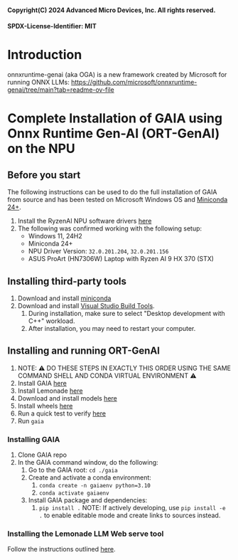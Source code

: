 #### Copyright(C) 2024 Advanced Micro Devices, Inc. All rights reserved.
#### SPDX-License-Identifier: MIT

# Introduction

onnxruntime-genai (aka OGA) is a new framework created by Microsoft for running ONNX LLMs: https://github.com/microsoft/onnxruntime-genai/tree/main?tab=readme-ov-file

# Complete Installation of GAIA using Onnx Runtime Gen-AI (ORT-GenAI) on the NPU

## Before you start
The following instructions can be used to do the full installation of GAIA from source and has been tested on Microsoft Windows OS and [Miniconda 24+](https://docs.anaconda.com/free/miniconda/).

1. Install the RyzenAI NPU software drivers [here](https://ryzenai.docs.amd.com/en/latest/inst.html)
1. The following was confirmed working with the following setup:
    * Windows 11, 24H2
    * Miniconda 24+
    * NPU Driver Version: `32.0.201.204`, `32.0.201.156`
    * ASUS ProArt (HN7306W) Laptop with Ryzen AI 9 HX 370 (STX)

## Installing third-party tools
1. Download and install [miniconda](https://docs.anaconda.com/miniconda/)
1. Download and install [Visual Studio Build Tools](https://aka.ms/vs/17/release/vs_BuildTools.exe).
    1. During installation, make sure to select "Desktop development with C++" workload.
    1. After installation, you may need to restart your computer.

## Installing and running ORT-GenAI
1. NOTE: ⚠️ DO THESE STEPS IN EXACTLY THIS ORDER USING THE SAME COMMAND SHELL AND CONDA VIRTUAL ENVIRONMENT ⚠️
1. Install GAIA [here](#installing-gaia)
1. Install Lemonade [here](#installing-lemonade)
1. Download and install models [here](#download-and-install-models)
1. Install wheels [here](#install-ort-genai-wheels)
1. Run a quick test to verify [here](#run-a-quick-lemonade-test)
1. Run `gaia`

### Installing GAIA
1. Clone GAIA repo
1. In the GAIA command window, do the following:
    1. Go to the GAIA root: `cd ./gaia`
    1. Create and activate a conda environment:
        1. `conda create -n gaiaenv python=3.10`
        1. `conda activate gaiaenv`
    1. Install GAIA package and dependencies:
        1. `pip install .`
        NOTE: If actively developing, use `pip install -e .` to enable editable mode and create links to sources instead.

### Installing the Lemonade LLM Web serve tool
Follow the instructions outlined [here](https://github.com/onnx/turnkeyml/blob/main/docs/ort_genai_npu.md).
